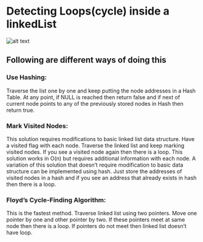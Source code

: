 # Detecting Loops(cycle) inside a linkedList
![alt text](https://www.geeksforgeeks.org/wp-content/uploads/2009/04/Linked-List-Loop.gif)

## Following are different ways of doing this

### Use Hashing:
Traverse the list one by one and keep putting the node addresses in a Hash Table. At any point, if NULL is reached then return false and if next of current node points to any of the previously stored nodes in Hash then return true.

### Mark Visited Nodes:
This solution requires modifications to basic linked list data structure.  Have a visited flag with each node.  Traverse the linked list and keep marking visited nodes.  If you see a visited node again then there is a loop. This solution works in O(n) but requires additional information with each node.
A variation of this solution that doesn’t require modification to basic data structure can be implemented using hash.  Just store the addresses of visited nodes in a hash and if you see an address that already exists in hash then there is a loop.

### Floyd’s Cycle-Finding Algorithm:
This is the fastest method. Traverse linked list using two pointers.  Move one pointer by one and other pointer by two.  If these pointers meet at same node then there is a loop.  If pointers do not meet then linked list doesn’t have loop.